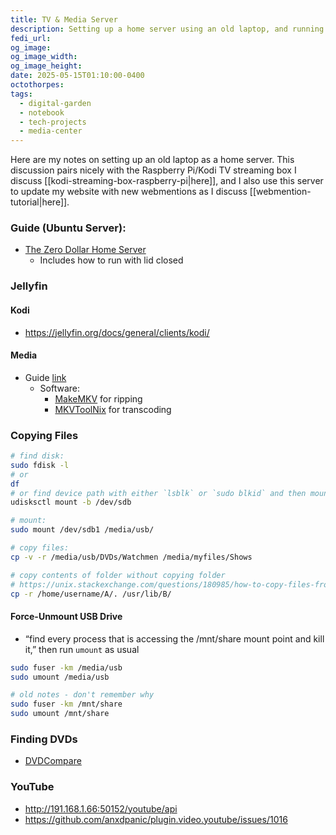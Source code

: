 ```yaml
---
title: TV & Media Server
description: Setting up a home server using an old laptop, and running Jellyfin on it
fedi_url: 
og_image: 
og_image_width: 
og_image_height: 
date: 2025-05-15T01:10:00-0400
octothorpes: 
tags:
  - digital-garden
  - notebook
  - tech-projects
  - media-center
---
```


<link rel="stylesheet" type="text/css" href="/styles/code/prism-dracula.css" />
<link rel="stylesheet" type="text/css" href="/styles/code/code-tweaks.css" />

Here are my notes on setting up an old laptop as a home server. This discussion pairs nicely with the Raspberry Pi/Kodi TV streaming box I discuss [[kodi-streaming-box-raspberry-pi|here]], and I also use this server to update my website with new webmentions as I discuss [[webmention-tutorial|here]].

### Guide (Ubuntu Server):
- [The Zero Dollar Home Server](https://chriskalos.notion.site/The-0-Home-Server-Written-Guide-5d5ff30f9bdd4dfbb9ce68f0d914f1f6)
  - Includes how to run with lid closed


### Jellyfin
#### Kodi
- https://jellyfin.org/docs/general/clients/kodi/
#### Media
- Guide [link](https://forum.jellyfin.org/t-from-disc-to-drive-a-beginner-s-guide-to-preparing-your-media-for-jellyfin)
  - Software:
    - [MakeMKV](https://www.makemkv.com/download/) for ripping
    - [MKVToolNix](https://mkvtoolnix.download/downloads.html) for transcoding


### Copying Files

```bash
# find disk:
sudo fdisk -l
# or 
df
# or find device path with either `lsblk` or `sudo blkid` and then mount:
udisksctl mount -b /dev/sdb

# mount:
sudo mount /dev/sdb1 /media/usb/

# copy files:
cp -v -r /media/usb/DVDs/Watchmen /media/myfiles/Shows

# copy contents of folder without copying folder
# https://unix.stackexchange.com/questions/180985/how-to-copy-files-from-the-folder-without-the-folder-itself
cp -r /home/username/A/. /usr/lib/B/
```

#### Force-Unmount USB Drive
- “find every process that is accessing the /mnt/share mount point and kill it,” then run `umount` as usual
```bash
sudo fuser -km /media/usb
sudo umount /media/usb

# old notes - don't remember why
sudo fuser -km /mnt/share
sudo umount /mnt/share
```

### Finding DVDs
- [DVDCompare](https://www.dvdcompare.net/)


### YouTube
- http://191.168.1.66:50152/youtube/api
- https://github.com/anxdpanic/plugin.video.youtube/issues/1016